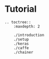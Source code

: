 # Tutorial

```eval_rst
.. toctree::
    :maxdepth: 2

    ./introduction
    ./setup
    ./keras
    ./caffe
    ./chainer
```
